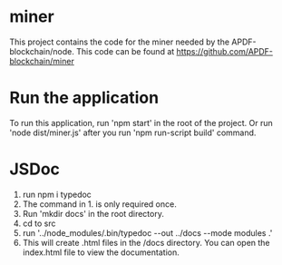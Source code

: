 # miner
This project contains the code for the miner needed by the APDF-blockchain/node.
This code can be found at https://github.com/APDF-blockchain/miner

# Run the application
To run this application, run 'npm start' in the root of the project. Or run 'node dist/miner.js' after 
you run 'npm run-script build' command.

# JSDoc
1. run npm i typedoc
2. The command in 1. is only required once.
3. Run 'mkdir docs' in the root directory.
4. cd to src
5. run '../node_modules/.bin/typedoc --out ../docs --mode modules .'
6. This will create .html files in the /docs directory.  You can open the index.html file to view 
    the documentation.
